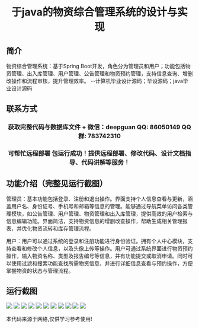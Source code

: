 <p><h1 align="center">于java的物资综合管理系统的设计与实现</h1></p>

## 简介
物资综合管理系统：基于Spring Boot开发，角色分为管理员和用户；功能包括物资管理、出入库管理、用户管理、公告管理和物资预约管理，支持信息查询、增删改操作和流程审核，提升管理效率。    --计算机毕业设计源码；毕设源码；java毕业设计源码


## 联系方式
<p><h3 align="center">获取完整代码与数据库文件 + 微信：deepguan QQ: 86050149 QQ群: 783742310</h3></p>
<p><h3 align="center">可帮忙远程部署 包运行成功！提供远程部署、修改代码、设计文档指导、代码讲解等服务！</h3></p>

## 功能介绍（完整见运行截图）
管理员：基本功能包括登录、注册和退出操作。界面支持个人信息查看与更新，涵盖用户名、身份证号、手机号和邮箱等信息的管理。能够通过导航菜单访问各类管理模块，如公告管理、用户管理、物资管理和出入库管理，提供高效的用户检索与信息编辑功能。界面简洁，支持物资信息的增删改查操作，帮助生成相关管理报表，并优化物资流转和库存管理流程。

用户：用户可以通过系统的登录和注册功能进行身份验证。拥有个人中心模块，支持查看和修改个人信息，以及头像上传等操作。用户可通过系统界面进行物资预约操作，输入物资名称、类型及报告编号等信息，并有功能提交或取消申请。同时可以使用过滤和搜索功能查找所需物资信息，并进行详细信息查看与预约操作，方便掌握物资的状态与管理流程。


## 运行截图
![](img/001.jpg)
![](img/002.jpg)
![](img/003.jpg)
![](img/004.jpg)
![](img/005.jpg)
![](img/006.jpg)
![](img/007.jpg)
![](img/008.jpg)
![](img/009.jpg)
![](img/010.jpg)
![](img/011.jpg)

<p>本代码来源于网络,仅供学习参考使用!</p>
